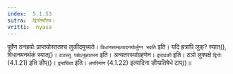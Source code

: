 ```yaml
---
index:  5.1.53
sutra:  द्विगोष्ष्ठँश्च।
vritti:  nyasa
---
```


पूर्वेण ठन्खयोः प्राप्तयोस्ततश्च लुकीदमुच्यते। `विधानसामथ्र्यादनयोर्लुग्न भवति` इति। यदि ह्रत्रापि लुक्? स्यात्(), विधानमनर्थकं स्यात्()। `ठञस्तु पक्षेऽनुज्ञातस्य` इति। अन्यतरस्यांग्रहणेन। `द्व्याढकी` इति। ठञो लुक्पक्षे `द्विगोः` (4.1.21) इति ङीप्()। `द्व्याचिता` इति। `अपरिमाण` (4.1.22) इत्यादिना ङीप्प्रतिषेधे टाप्()॥
